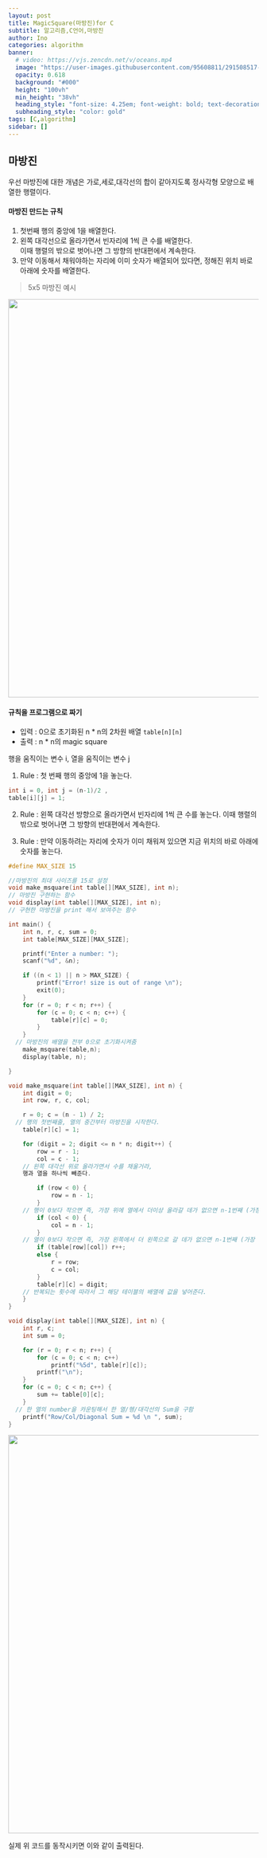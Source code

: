 ```yaml
---
layout: post
title: MagicSquare(마방진)for C
subtitle: 알고리즘,C언어,마방진
author: Ino
categories: algorithm
banner:
  # video: https://vjs.zencdn.net/v/oceans.mp4
  image: "https://user-images.githubusercontent.com/95608811/291508517-1966009e-4c10-4089-a793-f3f778f31809.png"
  opacity: 0.618
  background: "#000"
  height: "100vh"
  min_height: "38vh"
  heading_style: "font-size: 4.25em; font-weight: bold; text-decoration: underline"
  subheading_style: "color: gold"
tags: [C,algorithm]
sidebar: []
---  
```


## 마방진
우선 마방진에 대한 개념은 가로,세로,대각선의 합이 같아지도록 정사각형 모양으로 배열한 행렬이다.     

#### 마방진 만드는 규칙     
1) 첫번째 행의 중앙에 1을 배열한다.     
2) 왼쪽 대각선으로 올라가면서 빈자리에 1씩 큰 수를 배열한다.    
이때 행렬의 밖으로 벗어나면 그 방향의 반대편에서 계속한다.    
3) 만약 이동해서 채워야하는 자리에 이미 숫자가 배열되어 있다면, 정해진 위치 바로 아래에 숫자를 배열한다.     
> 5x5 마방진 예시   

<img src="https://user-images.githubusercontent.com/95608811/173228247-33159117-d629-4c6b-8d1f-d9178874049c.png" width="800px">

#### 규칙을 프로그램으로 짜기

- 입력 : 0으로 초기화된 n * n의 2차원 배열 `table[n][n]`
- 출력 : n * n의 magic square   

행을 움직이는 변수 i, 열을 움직이는 변수 j    

1) Rule : 첫 번째 행의 중앙에 1을 놓는다.     
```C
int i = 0, int j = (n-1)/2 ,
table[i][j] = 1;
```

2) Rule : 왼쪽 대각선 방향으로 올라가면서 빈자리에 1씩 큰 수를 놓는다. 이때 행렬의 밖으로 벗어나면 그 방향의 반대편에서 계속한다.   

3) Rule : 만약 이동하려는 자리에 숫자가 이미 채워져 있으면 지금 위치의 바로 아래에 숫자를 놓는다.     

```C
#define MAX_SIZE 15   

//마방진의 최대 사이즈를 15로 설정
void make_msquare(int table[][MAX_SIZE], int n);
// 마방진 구현하는 함수
void display(int table[][MAX_SIZE], int n);
// 구현한 마방진을 print 해서 보여주는 함수

int main() {
	int n, r, c, sum = 0;
	int table[MAX_SIZE][MAX_SIZE];

	printf("Enter a number: ");
	scanf("%d", &n);

	if ((n < 1) || n > MAX_SIZE) {
		printf("Error! size is out of range \n");
		exit(0);
	}
	for (r = 0; r < n; r++) {
		for (c = 0; c < n; c++) {
			table[r][c] = 0;
		}
	}
  // 마방진의 배열을 전부 0으로 초기화시켜줌
	make_msquare(table,n);
	display(table, n);

}

void make_msquare(int table[][MAX_SIZE], int n) {
	int digit = 0;
	int row, r, c, col;

	r = 0; c = (n - 1) / 2;
  // 행의 첫번째줄, 열의 중간부터 마방진을 시작한다.
	table[r][c] = 1;

	for (digit = 2; digit <= n * n; digit++) {
		row = r - 1;
		col = c - 1;
    // 왼쪽 대각선 위로 올라가면서 수를 채울거라,
    행과 열을 하나씩 빼준다.

		if (row < 0) {
			row = n - 1;
		}
    // 행이 0보다 작으면 즉, 가장 위에 열에서 더이상 올라갈 데가 없으면 n-1번째 (가장 아래)에서 다시 시작한다
		if (col < 0) {
			col = n - 1;
		}
    // 열이 0보다 작으면 즉, 가장 왼쪽에서 더 왼쪽으로 갈 데가 없으면 n-1번째 (가장 오른쪽)에서 다시 시작한다
		if (table[row][col]) r++;
		else {
			r = row;
			c = col;
		}
		table[r][c] = digit;
    // 반복되는 횟수에 따라서 그 해당 테이블의 배열에 값을 넣어준다.
	}
}

void display(int table[][MAX_SIZE], int n) {
	int r, c;
	int sum = 0;

	for (r = 0; r < n; r++) {
		for (c = 0; c < n; c++)
			printf("%5d", table[r][c]);
		printf("\n");
	}
	for (c = 0; c < n; c++) {
		sum += table[0][c];
	}
  // 한 열의 number을 카운팅해서 한 열/헹/대각선의 Sum을 구함
	printf("Row/Col/Diagonal Sum = %d \n ", sum);
}
```

<img src="https://user-images.githubusercontent.com/95608811/173526315-b66b2a84-0cad-4b1d-95eb-1ff8eadfb649.png" width="800px">

실제 위 코드를 동작시키면 이와 같이 출력된다. 

